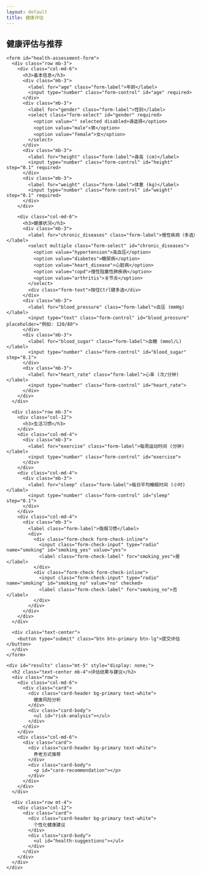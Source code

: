 ```yaml
---
layout: default
title: 健康评估
---
```


<section class="py-5">
  <div class="container">
    <h1 class="text-center mb-5">健康评估与推荐</h1>
    
    <form id="health-assessment-form">
      <div class="row mb-3">
        <div class="col-md-6">
          <h3>基本信息</h3>
          <div class="mb-3">
            <label for="age" class="form-label">年龄</label>
            <input type="number" class="form-control" id="age" required>
          </div>
          <div class="mb-3">
            <label for="gender" class="form-label">性别</label>
            <select class="form-select" id="gender" required>
              <option value="" selected disabled>请选择</option>
              <option value="male">男</option>
              <option value="female">女</option>
            </select>
          </div>
          <div class="mb-3">
            <label for="height" class="form-label">身高 (cm)</label>
            <input type="number" class="form-control" id="height" step="0.1" required>
          </div>
          <div class="mb-3">
            <label for="weight" class="form-label">体重 (kg)</label>
            <input type="number" class="form-control" id="weight" step="0.1" required>
          </div>
        </div>
        
        <div class="col-md-6">
          <h3>健康状况</h3>
          <div class="mb-3">
            <label for="chronic_diseases" class="form-label">慢性疾病（多选）</label>
            <select multiple class="form-select" id="chronic_diseases">
              <option value="hypertension">高血压</option>
              <option value="diabetes">糖尿病</option>
              <option value="heart_disease">心脏病</option>
              <option value="copd">慢性阻塞性肺疾病</option>
              <option value="arthritis">关节炎</option>
            </select>
            <div class="form-text">按住Ctrl键多选</div>
          </div>
          <div class="mb-3">
            <label for="blood_pressure" class="form-label">血压 (mmHg)</label>
            <input type="text" class="form-control" id="blood_pressure" placeholder="例如: 120/80">
          </div>
          <div class="mb-3">
            <label for="blood_sugar" class="form-label">血糖 (mmol/L)</label>
            <input type="number" class="form-control" id="blood_sugar" step="0.1">
          </div>
          <div class="mb-3">
            <label for="heart_rate" class="form-label">心率 (次/分钟)</label>
            <input type="number" class="form-control" id="heart_rate">
          </div>
        </div>
      </div>
      
      <div class="row mb-3">
        <div class="col-12">
          <h3>生活习惯</h3>
        </div>
        <div class="col-md-4">
          <div class="mb-3">
            <label for="exercise" class="form-label">每周运动时间 (分钟)</label>
            <input type="number" class="form-control" id="exercise">
          </div>
        </div>
        <div class="col-md-4">
          <div class="mb-3">
            <label for="sleep" class="form-label">每日平均睡眠时间 (小时)</label>
            <input type="number" class="form-control" id="sleep" step="0.1">
          </div>
        </div>
        <div class="col-md-4">
          <div class="mb-3">
            <label class="form-label">吸烟习惯</label>
            <div>
              <div class="form-check form-check-inline">
                <input class="form-check-input" type="radio" name="smoking" id="smoking_yes" value="yes">
                <label class="form-check-label" for="smoking_yes">是</label>
              </div>
              <div class="form-check form-check-inline">
                <input class="form-check-input" type="radio" name="smoking" id="smoking_no" value="no" checked>
                <label class="form-check-label" for="smoking_no">否</label>
              </div>
            </div>
          </div>
        </div>
      </div>
      
      <div class="text-center">
        <button type="submit" class="btn btn-primary btn-lg">提交评估</button>
      </div>
    </form>
    
    <div id="results" class="mt-5" style="display: none;">
      <h2 class="text-center mb-4">评估结果与建议</h2>
      <div class="row">
        <div class="col-md-6">
          <div class="card">
            <div class="card-header bg-primary text-white">
              健康风险分析
            </div>
            <div class="card-body">
              <ul id="risk-analysis"></ul>
            </div>
          </div>
        </div>
        <div class="col-md-6">
          <div class="card">
            <div class="card-header bg-primary text-white">
              养老方式推荐
            </div>
            <div class="card-body">
              <p id="care-recommendation"></p>
            </div>
          </div>
        </div>
      </div>
      
      <div class="row mt-4">
        <div class="col-12">
          <div class="card">
            <div class="card-header bg-primary text-white">
              个性化健康建议
            </div>
            <div class="card-body">
              <ul id="health-suggestions"></ul>
            </div>
          </div>
        </div>
      </div>
    </div>
  </div>
</section>

<script>
// 表单提交事件处理
document.getElementById('health-assessment-form').addEventListener('submit', function(event) {
  event.preventDefault();
  
  // 获取表单数据
  const formData = {
    age: parseInt(document.getElementById('age').value),
    gender: document.getElementById('gender').value,
    height: parseFloat(document.getElementById('height').value),
    weight: parseFloat(document.getElementById('weight').value),
    chronicDiseases: Array.from(document.getElementById('chronic_diseases').selectedOptions).map(opt => opt.value),
    bloodPressure: document.getElementById('blood_pressure').value,
    bloodSugar: document.getElementById('blood_sugar').value ? parseFloat(document.getElementById('blood_sugar').value) : null,
    heartRate: document.getElementById('heart_rate').value ? parseInt(document.getElementById('heart_rate').value) : null,
    exercise: document.getElementById('exercise').value ? parseInt(document.getElementById('exercise').value) : null,
    sleep: document.getElementById('sleep').value ? parseFloat(document.getElementById('sleep').value) : null,
    smoking: document.querySelector('input[name="smoking"]:checked').value
  };
  
  // 调用评估函数
  const results = simulateAssessment(formData);
  
  // 显示结果
  displayResults(results);
});

// 模拟评估函数
function simulateAssessment(data) {
  // 这里只是模拟一些简单的规则
  const risks = [];
  const suggestions = [];
  
  // 计算BMI
  const bmi = data.weight / Math.pow(data.height / 100, 2);
  if (bmi < 18.5) {
    risks.push('体重过轻');
    suggestions.push('建议增加营养摄入，适当增重');
  } else if (bmi >= 24) {
    risks.push('超重');
    suggestions.push('建议控制饮食，增加运动量');
  }
  
  // 血压分析
  if (data.bloodPressure) {
    const [systolic, diastolic] = data.bloodPressure.split('/').map(Number);
    if (systolic >= 140 || diastolic >= 90) {
      risks.push('高血压风险');
      suggestions.push('建议定期监测血压，减少钠盐摄入');
    }
  }
  
  // 血糖分析
  if (data.bloodSugar !== null) {
    if (data.bloodSugar > 7.0) {
      risks.push('高血糖风险');
      suggestions.push('建议控制糖分摄入，定期监测血糖');
    }
  }
  
  // 运动分析
  if (data.exercise !== null && data.exercise < 150) {
    risks.push('运动不足');
    suggestions.push('建议每周至少进行150分钟中等强度运动');
  }
  
  // 睡眠分析
  if (data.sleep !== null && data.sleep < 7) {
    risks.push('睡眠不足');
    suggestions.push('建议保证每晚7-9小时睡眠');
  }
  
  // 吸烟分析
  if (data.smoking === 'yes') {
    risks.push('吸烟危害健康');
    suggestions.push('建议戒烟或减少吸烟量');
  }
  
  // 养老方式推荐（简单模拟）
  let careRecommendation = '';
  if (data.age >= 80 || risks.length > 3) {
    careRecommendation = '建议考虑机构养老或专业护工服务';
  } else if (data.age >= 70 || risks.length > 1) {
    careRecommendation = '建议社区养老或日间照料服务';
  } else {
    careRecommendation = '建议居家养老，定期健康检查';
  }
  
  return {
    risks,
    careRecommendation,
    suggestions
  };
}

// 显示结果函数
function displayResults(results) {
  const riskList = document.getElementById('risk-analysis');
  riskList.innerHTML = '';
  results.risks.forEach(risk => {
    const li = document.createElement('li');
    li.textContent = risk;
    riskList.appendChild(li);
  });
  
  document.getElementById('care-recommendation').textContent = results.careRecommendation;
  
  const suggestionList = document.getElementById('health-suggestions');
  suggestionList.innerHTML = '';
  results.suggestions.forEach(suggestion => {
    const li = document.createElement('li');
    li.textContent = suggestion;
    suggestionList.appendChild(li);
  });
  
  document.getElementById('results').style.display = 'block';
  
  // 滚动到结果部分
  document.getElementById('results').scrollIntoView({ behavior: 'smooth' });
}
</script>
